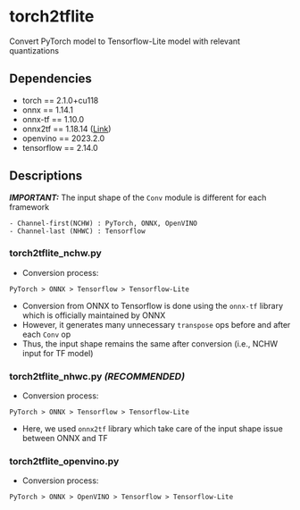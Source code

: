 # torch2tflite
Convert PyTorch model to Tensorflow-Lite model with relevant quantizations

## Dependencies
- torch == 2.1.0+cu118
- onnx == 1.14.1
- onnx-tf == 1.10.0
- onnx2tf == 1.18.14 ([Link](https://github.com/PINTO0309/onnx2tf))
- openvino == 2023.2.0
- tensorflow == 2.14.0

## Descriptions

_**IMPORTANT:**_ The input shape of the ```Conv``` module is different for each framework
```
- Channel-first(NCHW) : PyTorch, ONNX, OpenVINO
- Channel-last (NHWC) : Tensorflow
```

### torch2tflite_nchw.py
- Conversion process:
```
PyTorch > ONNX > Tensorflow > Tensorflow-Lite
```
- Conversion from ONNX to Tensorflow is done using the ```onnx-tf``` library which is officially maintained by ONNX
- However, it generates many unnecessary ```transpose``` ops before and after each ```Conv``` op
- Thus, the input shape remains the same after conversion (i.e., NCHW input for TF model)


### torch2tflite_nhwc.py _**(RECOMMENDED)**_
- Conversion process:
```
PyTorch > ONNX > Tensorflow > Tensorflow-Lite
```
- Here, we used ```onnx2tf``` library which take care of the input shape issue between ONNX and TF

### torch2tflite_openvino.py
- Conversion process:
```
PyTorch > ONNX > OpenVINO > Tensorflow > Tensorflow-Lite
```
